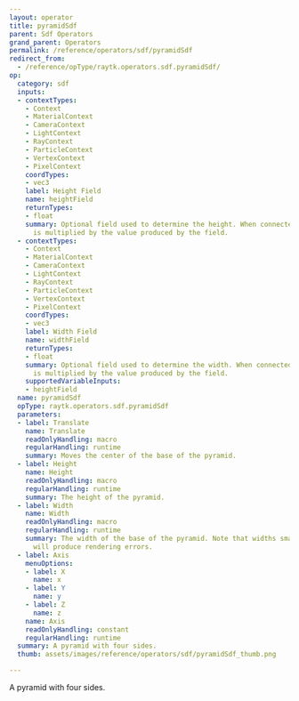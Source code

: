 ```yaml
---
layout: operator
title: pyramidSdf
parent: Sdf Operators
grand_parent: Operators
permalink: /reference/operators/sdf/pyramidSdf
redirect_from:
  - /reference/opType/raytk.operators.sdf.pyramidSdf/
op:
  category: sdf
  inputs:
  - contextTypes:
    - Context
    - MaterialContext
    - CameraContext
    - LightContext
    - RayContext
    - ParticleContext
    - VertexContext
    - PixelContext
    coordTypes:
    - vec3
    label: Height Field
    name: heightField
    returnTypes:
    - float
    summary: Optional field used to determine the height. When connected, the `Height`
      is multiplied by the value produced by the field.
  - contextTypes:
    - Context
    - MaterialContext
    - CameraContext
    - LightContext
    - RayContext
    - ParticleContext
    - VertexContext
    - PixelContext
    coordTypes:
    - vec3
    label: Width Field
    name: widthField
    returnTypes:
    - float
    summary: Optional field used to determine the width. When connected, the `Width`
      is multiplied by the value produced by the field.
    supportedVariableInputs:
    - heightField
  name: pyramidSdf
  opType: raytk.operators.sdf.pyramidSdf
  parameters:
  - label: Translate
    name: Translate
    readOnlyHandling: macro
    regularHandling: runtime
    summary: Moves the center of the base of the pyramid.
  - label: Height
    name: Height
    readOnlyHandling: macro
    regularHandling: runtime
    summary: The height of the pyramid.
  - label: Width
    name: Width
    readOnlyHandling: macro
    regularHandling: runtime
    summary: The width of the base of the pyramid. Note that widths smaller than 0.5
      will produce rendering errors.
  - label: Axis
    menuOptions:
    - label: X
      name: x
    - label: Y
      name: y
    - label: Z
      name: z
    name: Axis
    readOnlyHandling: constant
    regularHandling: runtime
  summary: A pyramid with four sides.
  thumb: assets/images/reference/operators/sdf/pyramidSdf_thumb.png

---
```



A pyramid with four sides.